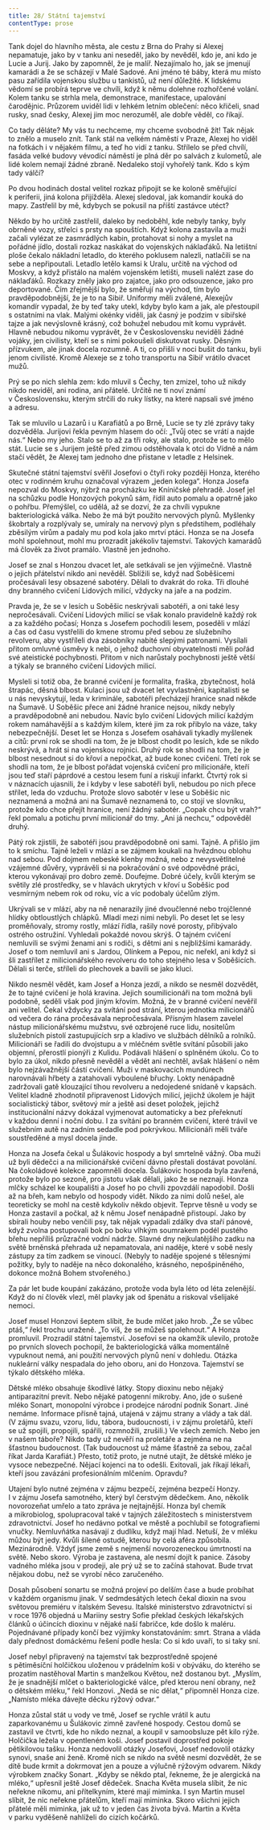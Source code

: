```yaml
---
title: 28/ Státní tajemství
contentType: prose
---
```


<section>

Tank dojel do hlavního města, ale cestu z Brna do Prahy si Alexej nepamatuje, jako by v tanku ani neseděl, jako by nevěděl, kdo je, ani kdo je Lucie a Jurij. Jako by zapomněl, že je malíř. Nezajímalo ho, jak se jmenují kamarádi a že se scházejí v Malé Sadové. Ani jméno té báby, která mu místo pasu zařídila vojenskou službu u tankistů, už není důležité. K lidskému vědomí se probírá teprve ve chvíli, když k němu dolehne rozhořčené volání. Kolem tanku se strhla mela, demonstrace, manifestace, upalování čarodějnic. Průzorem uviděl lidi v lehkém letním oblečení: něco křičeli, snad rusky, snad česky, Alexej jim moc nerozuměl, ale dobře věděl, co říkají.

Co tady děláte? My vás tu nechceme, my chceme svobodně žít! Tak nějak to znělo a muselo znít. Tank stál na velkém náměstí v Praze, Alexej ho viděl na fotkách i v nějakém filmu, a teď ho vidí z tanku. Střílelo se před chvílí, fasáda velké budovy vévodící náměstí je plná děr po salvách z kulometů, ale lidé kolem nemají žádné zbraně. Nedaleko stojí vyhořelý tank. Kdo s kým tady válčí?

Po dvou hodinách dostal velitel rozkaz připojit se ke koloně směřující k periferii, jiná kolona přijížděla. Alexej sledoval, jak komandír kouká do mapy. Zastřelil by mě, kdybych se pokusil na příští zastávce utéct?

Někdo by ho určitě zastřelil, daleko by nedoběhl, kde nebyly tanky, byly obrněné vozy, střelci s prsty na spouštích. Když kolona zastavila a muži začali vylézat ze zasmrádlých kabin, protahovat si nohy a myslet na pořádné jídlo, dostali rozkaz naskákat do vojenských náklaďáků. Na letištní ploše čekalo nákladní letadlo, do kterého poklusem nalezli, natlačili se na sebe a nepřipoutali. Letadlo letělo kamsi k Uralu, určitě na východ od Moskvy, a když přistálo na malém vojenském letišti, museli nalézt zase do náklaďáků. Rozkazy zněly jako pro zajatce, jako pro odsouzence, jako pro deportované. Čím zřejmější bylo, že směřují na východ, tím bylo pravděpodobnější, že je to na Sibiř. Uniformy měli zválené, Alexejův komandír vypadal, že by teď taky utekl, kdyby bylo kam a jak, ale přestoupil s ostatními na vlak. Malými okénky viděli, jak časný je podzim v sibiřské tajze a jak nevýslovně krásný, což bohužel nebudou mít komu vyprávět. Hlavně nebudou nikomu vyprávět, že v Československu neviděli žádné vojáky, jen civilisty, kteří se s nimi pokoušeli diskutovat rusky. Děsným přízvukem, ale jinak docela rozumně. A ti, co přišli v noci bušit do tanku, byli jenom civilisté. Kromě Alexeje se z toho transportu na Sibiř vrátilo dvacet mužů.

Prý se po nich slehla zem: kdo mluvil s Čechy, ten zmizel, toho už nikdy nikdo neviděl, ani rodina, ani přátelé. Určitě ne ti noví známí v Československu, kterým strčili do ruky lístky, na které napsali své jméno a adresu.

Tak se mluvilo u Lazarů i u Karafiátů a po Brně, Lucie se ty zlé zprávy taky dozvěděla. Jurijovi řekla pevným hlasem do očí: „Tvůj otec se vrátí a najde nás.“ Nebo my jeho. Stalo se to až za tři roky, ale stalo, protože se to mělo stát. Lucie se s Jurijem ještě před zimou odstěhovala k otci do Vídně a nám stačí vědět, že Alexej tam jednoho dne přistane v letadle z Helsinek.

</section>

<section>

Skutečné státní tajemství svěřil Josefovi o čtyři roky později Honza, kterého otec v rodinném kruhu označoval výrazem „jeden kolega“. Honza Josefa nepozval do Moskvy, nýbrž na procházku ke Kníničské přehradě. Josef jel na schůzku podle Honzových pokynů sám, řídil auto pomalu a opatrně jako o pohřbu. Přemýšlel, co udělá, až se dozví, že za chvíli vypukne bakteriologická válka. Nebo že má být použito nervových plynů. Myšlenky škobrtaly a rozplývaly se, umíraly na nervový plyn s předstihem, podléhaly zběsilým virům a padaly mu pod kola jako mrtví ptáci. Honza se na Josefa mohl spolehnout, mohl mu prozradit jakékoliv tajemství. Takových kamarádů má člověk za život pramálo. Vlastně jen jednoho.

Josef se znal s Honzou dvacet let, ale setkávali se jen výjimečně. Vlastně o jejich přátelství nikdo ani nevěděl. Sblížili se, když nad Soběšicemi pročesávali lesy obsazené sabotéry. Dělali to dvakrát do roka. Tři dlouhé dny branného cvičení Lidových milicí, vždycky na jaře a na podzim.

Pravda je, že se v lesích u Soběšic neskrývali sabotéři, a oni také lesy nepročesávali. Cvičení Lidových milicí se však konalo pravidelně každý rok a za každého počasí; Honza s Josefem pochodili lesem, poseděli v mlází a čas od času vystřelili do kmene stromu před sebou ze služebního revolveru, aby vystříleli dva zásobníky nabité slepými patronami. Vysílali přitom omluvné úsměvy k nebi, o jehož duchovní obyvatelnosti měli pořád své ateistické pochybnosti. Přitom v nich narůstaly pochybnosti ještě větší a týkaly se branného cvičení Lidových milicí.

Mysleli si totiž oba, že branné cvičení je formalita, fraška, zbytečnost, holá štrapác, děsná blbost. Kulaci jsou už dvacet let vyvlastněni, kapitalisti se u nás nevyskytují, leda v kriminále, sabotéři přecházejí hranice snad někde na Šumavě. U Soběšic přece ani žádné hranice nejsou, nikdy nebyly a pravděpodobně ani nebudou. Navíc bylo cvičení Lidových milicí každým rokem namáhavější a s každým kilem, které jim za rok přibylo na váze, taky nebezpečnější. Deset let se Honza s Josefem osahávali tykadly myšlenek a citů: první rok se shodli na tom, že je blbost chodit po lesích, kde se nikdo neskrývá, a hrát si na vojenskou rojnici. Druhý rok se shodli na tom, že je blbost nesednout si do křoví a nepočkat, až bude konec cvičení. Třetí rok se shodli na tom, že je blbost pořádat vojenská cvičení pro milicionáře, kteří jsou teď staří páprdové a cestou lesem funí a riskují infarkt. Čtvrtý rok si v náznacích ujasnili, že i kdyby v lese sabotéři byli, nebudou po nich přece střílet, leda do vzduchu. Protože slovo sabotér v lese u Soběšic nic neznamená a možná ani na Šumavě neznamená to, co stojí ve slovníku, protože kdo chce přejít hranice, není žádný sabotér. „Copak chcu být vrah?“ řekl pomalu a potichu první milicionář do tmy. „Ani já nechcu,“ odpověděl druhý.

Pátý rok zjistili, že sabotéři jsou pravděpodobně oni sami. Tajně. A přišlo jim to k smíchu. Tajně leželi v mlází a se zájmem koukali na hvězdnou oblohu nad sebou. Pod dojmem nebeské klenby možná, nebo z nevysvětlitelné vzájemné důvěry, vyprávěli si na pokračování o své odpovědné práci, kterou vykonávají pro dobro země. Doufejme. Dobré účely, kvůli kterým se světily zlé prostředky, se v hlavách ukrytých v křoví u Soběšic pod vesmírným nebem rok od roku, víc a víc podobaly účelům zlým.

Ukrývali se v mlází, aby na ně nenarazily jiné dvoučlenné nebo trojčlenné hlídky obtloustlých chlápků. Mladí mezi nimi nebyli. Po deset let se lesy proměňovaly, stromy rostly, mlází řídla, rašily nové porosty, přibývalo ostrého ostružiní. Vyhledali pokaždé novou skrýš. O tajném cvičení nemluvili se svými ženami ani s rodiči, s dětmi ani s nejbližšími kamarády. Josef o tom nemluvil ani s Jardou, Olínkem a Pepou, nic neřekl, ani když si šli zastřílet z milicionářského revolveru do toho stejného lesa v Soběšicích. Dělali si terče, stříleli do plechovek a bavili se jako kluci.

Nikdo nesměl vědět, kam Josef a Honza jezdí, a nikdo se nesměl dozvědět, že to tajné cvičení je holá kravina. Jejich soumilicionáři na tom možná byli podobně, seděli však pod jiným křovím. Možná, že v branné cvičení nevěřil ani velitel. Čekal vždycky za svítání pod strání, kterou jednotka milicionářů od večera do rána pročesávala nepročesávala. Přísným hlasem zavelel nástup milicionářskému mužstvu, své ozbrojené ruce lidu, nositelům služebních pistolí zastupujících srp a kladivo ve službách dělníků a rolníků. Milicionáři se řadili do dvojstupu a v mléčném světle svítání působili jako objemní, přerostlí pionýři z Kulidu. Podávali hlášení o splněném úkolu. Co to bylo za úkol, nikdo přesně nevěděl a vědět ani nechtěl, avšak hlášení o něm bylo nejzávažnější částí cvičení. Muži v maskovacích mundúrech narovnávali hřbety a zatahovali vyboulené břuchy. Lokty nenápadně zadržovali gatě klouzající tíhou revolveru a nedojedené snídaně v kapsách. Velitel kladně zhodnotil připravenost Lidových milicí, jejichž úkolem je hájit socialistický tábor, světový mír a ještě asi deset položek, jejichž institucionální názvy dokázal vyjmenovat automaticky a bez přeřeknutí v každou denní i noční dobu. I za svítání po branném cvičení, které trávil ve služebním autě na zadním sedadle pod pokrývkou. Milicionáři měli tváře soustředěné a mysl docela jinde.

</section>

<section>

Honza na Josefa čekal u Šulákovic hospody a byl smrtelně vážný. Oba muži už byli dědečci a na milicionářské cvičení dávno přestali dostávat povolání. Na čokoládové kolekce zapomněli docela. Šulákovic hospoda byla zavřená, protože bylo po sezoně, pro jistotu však dělali, jako že se neznají. Honza mlčky scházel ke koupališti a Josef ho po chvíli zpovzdálí napodobil. Došli až na břeh, kam nebylo od hospody vidět. Nikdo za nimi dolů nešel, ale teoreticky se mohl na cestě kdykoliv někdo objevit. Teprve těsně u vody se Honza zastavil a počkal, až k němu Josef nenápadně přistoupí. Jako by sbírali houby nebo venčili psy, tak nějak vypadali zdálky dva staří pánové, když zvolna postupovali bok po boku vlhkým soumrakem podél pustého břehu nepříliš průzračné vodní nádrže. Slavné dny nejkulatějšího zadku na světě brněnská přehrada už nepamatovala, ani naděje, které v sobě nesly zástupy za tím zadkem se vinoucí. (Nebyly to naděje spojené s tělesnými požitky, byly to naděje na něco dokonalého, krásného, nepošpiněného, dokonce možná Bohem stvořeného.)

Za pár let bude koupání zakázáno, protože voda byla léto od léta zelenější. Když do ní člověk vlezl, měl plavky jak od špenátu a riskoval všelijaké nemoci.

</section>

<section>

Josef musel Honzovi šeptem slíbit, že bude mlčet jako hrob. „Že se vůbec ptáš,“ řekl trochu uraženě. „To víš, že se můžeš spolehnout.“ A Honza promluvil. Prozradil státní tajemství. Josefovi se na okamžik ulevilo, protože po prvních slovech pochopil, že bakteriologická válka momentálně vypuknout nemá, ani použití nervových plynů není v dohledu. Otázka nukleární války nespadala do jeho oboru, ani do Honzova. Tajemství se týkalo dětského mléka.

Dětské mléko obsahuje škodlivé látky. Stopy dioxinu nebo nějaký antiparazitní prevít. Nebo nějaké patogenní mikroby. Ano, jde o sušené mléko Sonart, monopolní výrobce i prodejce národní podnik Sonart. Jiné nemáme. Informace přísně tajná, utajená v zájmu strany a vlády a tak dál. (V zájmu svazu, vzoru, lidu, tábora, budoucnosti, i v zájmu proletářů, kteří se už spojili, propojili, spářili, rozmnožili, zrušili.) Ve všech zemích. Nebo jen v našem táboře? Nikdo tady už nevěří na proletáře a zejména ne na šťastnou budoucnost. (Tak budoucnost už máme šťastně za sebou, začal říkat Jarda Karafiát.) Přesto, totiž proto, je nutné utajit, že dětské mléko je vysoce nebezpečné. Nějací kojenci na to odešli. Exitovali, jak říkají lékaři, kteří jsou zavázáni profesionálním mlčením. Opravdu?

Utajení bylo nutné zejména v zájmu bezpečí, zejména bezpečí Honzy. I v zájmu Josefa samotného, který byl čerstvým dědečkem. Ano, několik novorozeňat umřelo a tato zpráva je nejtajnější. Honza byl chemik a mikrobiolog, spolupracoval také v tajných záležitostech s ministerstvem zdravotnictví. Josef ho nedávno potkal ve městě a pochlubil se fotografiemi vnučky. Nemluvňátka nasávají z dudlíku, když mají hlad. Netuší, že v mléku můžou být jedy. Kvůli šílené ostudě, kterou by celá aféra způsobila. Mezinárodně. Vždyť jsme země s nejmenší novorozeneckou úmrtností na světě. Nebo skoro. Výroba je zastavena, ale nesmí dojít k panice. Zásoby vadného mléka jsou v prodeji, ale prý už se to začíná stahovat. Bude trvat nějakou dobu, než se vyrobí něco zaručeného.

</section>

<section>

Dosah působení sonartu se možná projeví po delším čase a bude probíhat v každém organismu jinak. V sedmdesátých letech čekal dioxin na svou světovou premiéru v italském Sevesu. Italské ministerstvo zdravotnictví si v roce 1976 objedná u Mariiny sestry Sofie překlad českých lékařských článků o účincích dioxinu v nějaké naší fabričce, kde došlo k maléru. Pojednávané případy končí bez výjimky konstatováním: smrt. Strana a vláda daly přednost domáckému řešení podle hesla: Co si kdo uvaří, to si taky sní.

Josef nebyl připravený na tajemství tak bezprostředně spojené s pětiměsíční holčičkou uloženou v prádelním koši v obýváku, do kterého se prozatím nastěhoval Martin s manželkou Květou, než dostanou byt. „Myslím, že je snadnější mlčet o bakteriologické válce, před kterou není obrany, než o dětském mléku,“ řekl Honzovi. „Nedá se nic dělat,“ připomněl Honza cize. „Namísto mléka dávejte děcku rýžový odvar.“

Honza zůstal stát u vody ve tmě, Josef se rychle vrátil k autu zaparkovanému u Šulákovic zimně zavřené hospody. Cestou domů se zastavil ve čtvrti, kde ho nikdo neznal, a koupil v samoobsluze pět kilo rýže. Holčička ležela v opentleném koši. Josef postavil doprostřed pokoje pětikilovou tašku. Honza nedovolil otázky Josefovi, Josef nedovolil otázky synovi, snaše ani ženě. Kromě nich se nikdo na světě nesmí dozvědět, že se dítě bude krmit a dokrmovat jen a pouze a výlučně rýžovým odvarem. Nikdy výrobkem značky Sonart. „Kdyby se někdo ptal, řekneme, že je alergická na mléko,“ upřesnil ještě Josef dědeček. Snacha Květa musela slíbit, že nic neřekne nikomu, ani přítelkyním, které mají miminka. I syn Martin musel slíbit, že nic neřekne přátelům, kteří mají miminka. Skoro všichni jejich přátelé měli miminka, jak už to v jeden čas života bývá. Martin a Květa v parku vyděšeně nahlíželi do cizích kočárků.

</section>
